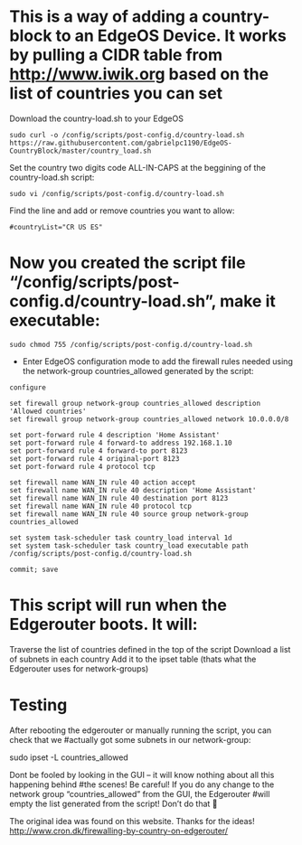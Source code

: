 # This is a way of adding a country-block to an EdgeOS Device. It works by pulling a CIDR table from http://www.iwik.org based on the list of countries you can set

Download the country-load.sh to your EdgeOS
```
sudo curl -o /config/scripts/post-config.d/country-load.sh https://raw.githubusercontent.com/gabrielpc1190/EdgeOS-CountryBlock/master/country_load.sh
```

Set the country two digits code ALL-IN-CAPS at the beggining of the country-load.sh script:
```
sudo vi /config/scripts/post-config.d/country-load.sh
```
Find the line and add or remove countries you want to allow:
```
#countryList="CR US ES"
```
# Now you created the script file “/config/scripts/post-config.d/country-load.sh”, make it executable:
```
sudo chmod 755 /config/scripts/post-config.d/country-load.sh
```

+ Enter EdgeOS configuration mode to add the firewall rules needed using the network-group countries_allowed generated by the script:
```
configure

set firewall group network-group countries_allowed description 'Allowed countries'
set firewall group network-group countries_allowed network 10.0.0.0/8

set port-forward rule 4 description 'Home Assistant'
set port-forward rule 4 forward-to address 192.168.1.10
set port-forward rule 4 forward-to port 8123
set port-forward rule 4 original-port 8123
set port-forward rule 4 protocol tcp

set firewall name WAN_IN rule 40 action accept
set firewall name WAN_IN rule 40 description 'Home Assistant'
set firewall name WAN_IN rule 40 destination port 8123
set firewall name WAN_IN rule 40 protocol tcp
set firewall name WAN_IN rule 40 source group network-group countries_allowed

set system task-scheduler task country_load interval 1d
set system task-scheduler task country_load executable path /config/scripts/post-config.d/country-load.sh

commit; save
```

# This script will run when the Edgerouter boots. It will:
Traverse the list of countries defined in the top of the script
Download a list of subnets in each country
Add it to the ipset table (thats what the Edgerouter uses for network-groups)

# Testing
After rebooting the edgerouter or manually running the script, you can check that we #actually got some subnets in our network-group:

sudo ipset -L countries_allowed

Dont be fooled by looking in the GUI – it will know nothing about all this happening behind #the scenes!
Be careful!
If you do any change to the network group “countries_allowed” from the GUI, the Edgerouter #will empty the list generated from the script! Don’t do that 🙂


The original idea was found on this website. Thanks for the ideas!
http://www.cron.dk/firewalling-by-country-on-edgerouter/
